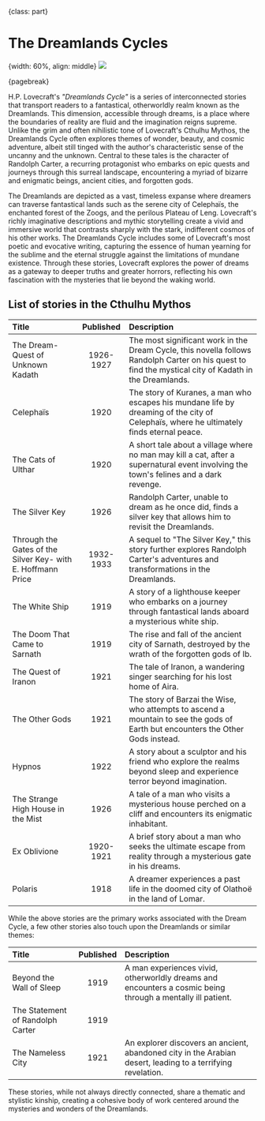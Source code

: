 {class: part}
# The Dreamlands Cycles

{width: 60%, align: middle}
![](lovecraft_dreamlands.png)

{pagebreak}

H.P. Lovecraft's _"Dreamlands Cycle"_ is a series of interconnected stories that transport readers to a fantastical, otherworldly realm known as the
Dreamlands. This dimension, accessible through dreams, is a place where the boundaries of reality are fluid and the imagination reigns supreme.
Unlike the grim and often nihilistic tone of Lovecraft's Cthulhu Mythos, the Dreamlands Cycle often explores themes of wonder, beauty, and cosmic
adventure, albeit still tinged with the author's characteristic sense of the uncanny and the unknown. Central to these tales is the character of
Randolph Carter, a recurring protagonist who embarks on epic quests and journeys through this surreal landscape, encountering a myriad of bizarre
and enigmatic beings, ancient cities, and forgotten gods.

The Dreamlands are depicted as a vast, timeless expanse where dreamers can traverse fantastical lands such as the serene city of Celephaïs, the
enchanted forest of the Zoogs, and the perilous Plateau of Leng. Lovecraft's richly imaginative descriptions and mythic storytelling create a vivid
and immersive world that contrasts sharply with the stark, indifferent cosmos of his other works. The Dreamlands Cycle includes some of Lovecraft's
most poetic and evocative writing, capturing the essence of human yearning for the sublime and the eternal struggle against the limitations of
mundane existence. Through these stories, Lovecraft explores the power of dreams as a gateway to deeper truths and greater horrors, reflecting his
own fascination with the mysteries that lie beyond the waking world.

## List of stories in the Cthulhu Mythos

| Title                                                        | Published | Description                                                                                                                                            |
|:-------------------------------------------------------------|:---------:|:-------------------------------------------------------------------------------------------------------------------------------------------------------|
| The Dream-Quest of Unknown Kadath                            | 1926-1927 | The most significant work in the Dream Cycle, this novella follows Randolph Carter on his quest to find the mystical city of Kadath in the Dreamlands. |
| Celephaïs                                                    |   1920    | The story of Kuranes, a man who escapes his mundane life by dreaming of the city of Celephaïs, where he ultimately finds eternal peace.                |
| The Cats of Ulthar                                           |   1920    | A short tale about a village where no man may kill a cat, after a supernatural event involving the town's felines and a dark revenge.                  |
| The Silver Key                                               |   1926    | Randolph Carter, unable to dream as he once did, finds a silver key that allows him to revisit the Dreamlands.                                         |
| Through the Gates of the Silver Key-  with E. Hoffmann Price | 1932-1933 | A sequel to "The Silver Key," this story further explores Randolph Carter's adventures and transformations in the Dreamlands.                          |
| The White Ship                                               |   1919    | A story of a lighthouse keeper who embarks on a journey through fantastical lands aboard a mysterious white ship.                                      |
| The Doom That Came to Sarnath                                |   1919    | The rise and fall of the ancient city of Sarnath, destroyed by the wrath of the forgotten gods of Ib.                                                  |
| The Quest of Iranon                                          |   1921    | The tale of Iranon, a wandering singer searching for his lost home of Aira.                                                                            |
| The Other Gods                                               |   1921    | The story of Barzai the Wise, who attempts to ascend a mountain to see the gods of Earth but encounters the Other Gods instead.                        |
| Hypnos                                                       |   1922    | A story about a sculptor and his friend who explore the realms beyond sleep and experience terror beyond imagination.                                  |
| The Strange High House in the Mist                           |   1926    | A tale of a man who visits a mysterious house perched on a cliff and encounters its enigmatic inhabitant.                                              |
| Ex Oblivione                                                 | 1920-1921 | A brief story about a man who seeks the ultimate escape from reality through a mysterious gate in his dreams.                                          |
| Polaris                                                      |   1918    | A dreamer experiences a past life in the doomed city of Olathoë in the land of Lomar.                                                                  |

While the above stories are the primary works associated with the Dream Cycle, a few other stories also touch upon the Dreamlands or similar themes:

| Title                            | Published | Description                                                                                                 |
|:---------------------------------|:---------:|:------------------------------------------------------------------------------------------------------------|
| Beyond the Wall of Sleep         |   1919    | A man experiences vivid, otherworldly dreams and encounters a cosmic being through a mentally ill patient.  |
| The Statement of Randolph Carter |   1919    |                                                                                                             |
| The Nameless City                |   1921    | An explorer discovers an ancient, abandoned city in the Arabian desert, leading to a terrifying revelation. |

These stories, while not always directly connected, share a thematic and stylistic kinship, creating a cohesive body of work centered around the mysteries and wonders of the Dreamlands.